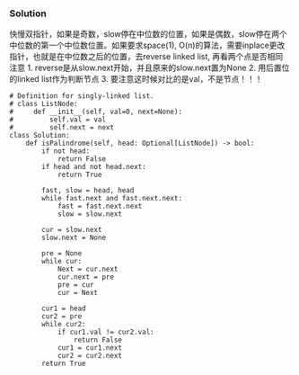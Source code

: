 ### Solution
快慢双指针，如果是奇数，slow停在中位数的位置，如果是偶数，slow停在两个中位数的第一个中位数位置。如果要求space(1), O(n)的算法，需要inplace更改指针，也就是在中位数之后的位置，去reverse linked list, 再看两个点是否相同 <br/>
注意 1. reverse是从slow.next开始，并且原来的slow.next置为None 2. 用后置位的linked list作为判断节点 3. 要注意这时候对比的是val，不是节点！！！
```
# Definition for singly-linked list.
# class ListNode:
#     def __init__(self, val=0, next=None):
#         self.val = val
#         self.next = next
class Solution:
    def isPalindrome(self, head: Optional[ListNode]) -> bool:
        if not head:
            return False
        if head and not head.next:
            return True
        
        fast, slow = head, head
        while fast.next and fast.next.next:
            fast = fast.next.next
            slow = slow.next
        
        cur = slow.next
        slow.next = None
        
        pre = None
        while cur:
            Next = cur.next
            cur.next = pre
            pre = cur
            cur = Next
        
        cur1 = head
        cur2 = pre
        while cur2:
            if cur1.val != cur2.val:
                return False
            cur1 = cur1.next
            cur2 = cur2.next
        return True
```